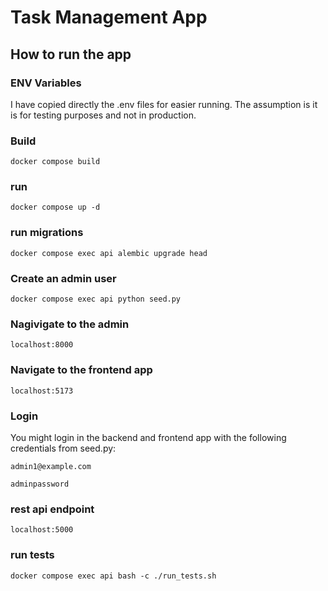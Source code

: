 # Task Management App

## How to run the app
### ENV Variables

I have copied directly the .env files for easier running. The assumption is it is for testing purposes and not in production.
### Build

`docker compose build`

### run

`docker compose up -d`

### run migrations

`docker compose exec api alembic upgrade head` 

### Create an admin user
`docker compose exec api python seed.py`
### Nagivigate to the admin

`localhost:8000`

### Navigate to the frontend app

`localhost:5173`

### Login 
You might login in the backend and frontend app with the following credentials from seed.py:

`admin1@example.com`

`adminpassword`

### rest api endpoint

`localhost:5000`

### run tests
`docker compose exec api bash -c ./run_tests.sh`
